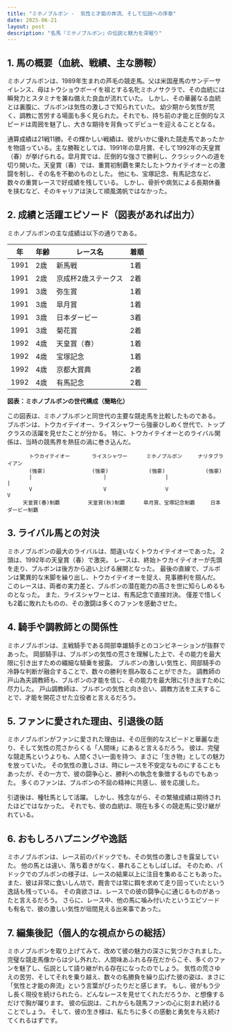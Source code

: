 ```yaml
---
title: "ミホノブルボン -  気性と才能の奔流、そして伝説への序章"
date: 2025-06-21
layout: post
description: "名馬『ミホノブルボン』の伝説と魅力を深堀り"
---
```


## 1. 馬の概要（血統、戦績、主な勝鞍）

ミホノブルボンは、1989年生まれの芦毛の競走馬。父は米国産馬のサンデーサイレンス、母はトウショウボーイを祖とする名牝ミホノサクラで、その血統には瞬発力とスタミナを兼ね備えた良血が流れていた。  しかし、その華麗なる血統とは裏腹に、ブルボンは気性の激しさで知られていた。  幼少期から気性が荒く、調教に苦労する場面も多く見られた。それでも、持ち前の才能と圧倒的なスピードは周囲を魅了し、大きな期待を背負ってデビューを迎えることとなる。

通算成績は21戦11勝。その輝かしい戦績は、彼がいかに優れた競走馬であったかを物語っている。主な勝鞍としては、1991年の皐月賞、そして1992年の天皇賞（春）が挙げられる。皐月賞では、圧倒的な強さで勝利し、クラシックへの道を切り開いた。天皇賞（春）では、重賞初制覇を果たしたトウカイテイオーとの激闘を制し、その名を不動のものとした。  他にも、宝塚記念、有馬記念など、数々の重賞レースで好成績を残している。  しかし、骨折や病気による長期休養を挟むなど、そのキャリアは決して順風満帆ではなかった。


## 2. 成績と活躍エピソード（図表があれば出力）

ミホノブルボンの主な成績は以下の通りである。

| 年 | 年齢 | レース名        | 着順 |
|---|-----|-----------------|-------|
| 1991 | 2歳 | 新馬戦          | 1着   |
| 1991 | 2歳 | 京成杯2歳ステークス | 2着   |
| 1991 | 3歳 | 弥生賞          | 1着   |
| 1991 | 3歳 | 皐月賞          | 1着   |
| 1991 | 3歳 | 日本ダービー      | 3着   |
| 1991 | 3歳 | 菊花賞          | 2着   |
| 1992 | 4歳 | 天皇賞（春）    | 1着   |
| 1992 | 4歳 | 宝塚記念        | 1着   |
| 1992 | 4歳 | 京都大賞典      | 2着   |
| 1992 | 4歳 | 有馬記念        | 2着   |


**図表：ミホノブルボンの世代構成（簡略化）**

この図表は、ミホノブルボンと同世代の主要な競走馬を比較したものである。  ブルボンは、トウカイテイオー、ライスシャワーら強豪ひしめく世代で、トップクラスの活躍を見せたことが分かる。  特に、トウカイテイオーとのライバル関係は、当時の競馬界を熱狂の渦に巻き込んだ。


```
       トウカイテイオー       ライスシャワー      ミホノブルボン     ナリタブライアン
       (強豪)               (強豪)             (強豪)             (強豪)
       |                       |                   |                   |
       V                       V                   V                   V
     天皇賞(春)制覇         天皇賞(秋)制覇      皐月賞、宝塚記念制覇     日本ダービー制覇
```


## 3. ライバル馬との対決

ミホノブルボンの最大のライバルは、間違いなくトウカイテイオーであった。  2頭は、1992年の天皇賞（春）で激突。  レースは、終始トウカイテイオーが先頭を走り、ブルボンは後方から追い上げる展開となった。  最後の直線で、ブルボンは驚異的な末脚を繰り出し、トウカイテイオーを捉え、見事勝利を掴んだ。  このレースは、両者の実力差と、ブルボンの潜在能力の高さを世に知らしめるものとなった。  また、ライスシャワーとは、有馬記念で直接対決。  僅差で惜しくも2着に敗れたものの、その激闘は多くのファンを感動させた。


## 4. 騎手や調教師との関係性

ミホノブルボンは、主戦騎手である岡部幸雄騎手とのコンビネーションが抜群であった。  岡部騎手は、ブルボンの気性の荒さを理解した上で、その能力を最大限に引き出すための繊細な騎乗を披露。  ブルボンの激しい気性と、岡部騎手の冷静な判断が融合することで、数々の勝利を掴み取ることができた。  調教師の戸山為夫調教師も、ブルボンの才能を信じ、その能力を最大限に引き出すために尽力した。  戸山調教師は、ブルボンの気性と向き合い、調教方法を工夫することで、才能を開花させた立役者と言えるだろう。


## 5. ファンに愛された理由、引退後の話

ミホノブルボンがファンに愛された理由は、その圧倒的なスピードと華麗な走り、そして気性の荒さからくる「人間味」にあると言えるだろう。  彼は、完璧な競走馬というよりも、人間くさい一面を持つ、まさに「生き物」としての魅力を放っていた。  その気性の激しさは、時にレースを不安定なものにすることもあったが、その一方で、彼の闘争心と、勝利への執念を象徴するものでもあった。  多くのファンは、ブルボンの不屈の精神に共感し、彼を応援した。

引退後は、種牡馬として活躍。  しかし、残念ながら、その繁殖成績は期待されたほどではなかった。  それでも、彼の血統は、現在も多くの競走馬に受け継がれている。


## 6. おもしろハプニングや逸話

ミホノブルボンは、レース前のパドックでも、その気性の激しさを露呈していた。  他の馬とは違い、落ち着きがなく、暴れることもしばしば。  そのため、パドックでのブルボンの様子は、レースの結果以上に注目を集めることもあった。  また、彼は非常に食いしん坊で、厩舎では常に餌を求めて走り回っていたという逸話も残っている。  その貪欲さは、レースでの彼の闘争心に通じるものがあったと言えるだろう。  さらに、レース中、他の馬に噛み付いたというエピソードも有名で、彼の激しい気性が垣間見える出来事であった。


## 7. 編集後記（個人的な視点からの総括）

ミホノブルボンを取り上げてみて、改めて彼の魅力の深さに気づかされました。  完璧な競走馬像からは少し外れた、人間味あふれる存在だからこそ、多くのファンを魅了し、伝説として語り継がれる存在になったのでしょう。  気性の荒さゆえの苦労、そしてそれを乗り越え、数々の名勝負を繰り広げた彼の姿は、まさに「気性と才能の奔流」という言葉がぴったりだと感じます。  もし、彼がもう少し長く現役を続けられたら、どんなレースを見せてくれただろうか、と想像するだけで胸が躍ります。  彼の伝説は、これからも競馬ファンの心に刻まれ続けることでしょう。  そして、彼の生き様は、私たちに多くの感動と勇気を与え続けてくれるはずです。
